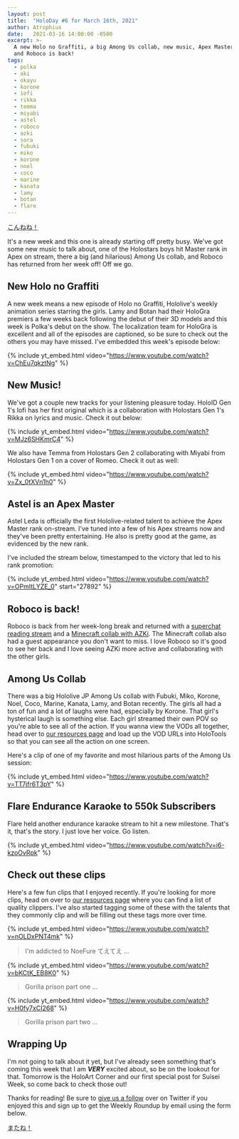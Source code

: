 ```yaml
---
layout: post
title:  "HoloDay #6 for March 16th, 2021"
author: Atrophius
date:   2021-03-16 14:00:00 -0500
excerpt: >-
  A new Holo no Graffiti, a big Among Us collab, new music, Apex Master Astel,
  and Roboco is back!
tags:
  - polka
  - aki
  - okayu
  - korone
  - iofi
  - rikka
  - temma
  - miyabi
  - astel
  - roboco
  - azki
  - sora
  - fubuki
  - miko
  - korone
  - noel
  - coco
  - marine
  - kanata
  - lamy
  - botan
  - flare
---
```


<abbr title="Kon-nene! (Nene's greeting)">こんねね！</abbr>

It's a new week and this one is already starting off pretty busy. We've got some
new music to talk about, one of the Holostars boys hit Master rank in Apex on
stream, there a big (and hilarious) Among Us collab, and Roboco has returned
from her week off! Off we go.

## New Holo no Graffiti

A new week means a new episode of Holo no Graffiti, Hololive's weekly animation
series starring the girls. Lamy and Botan had their HoloGra premiers a few weeks
back following the debut of their 3D models and this week is Polka's debut on
the show. The localization team for HoloGra is excellent and all of the episodes
are captioned, so be sure to check out the others you may have missed. I've
embedded this week's episode below:

{% include yt_embed.html video="https://www.youtube.com/watch?v=ChEu7qkztNg" %}

## New Music!

We've got a couple new tracks for your listening pleasure today. HoloID Gen 1's
Iofi has her first original which is a collaboration with Holostars Gen 1's
Rikka on lyrics and music. Check it out below:

{% include yt_embed.html video="https://www.youtube.com/watch?v=MJz6SHKmrC4" %}

We also have Temma from Holostars Gen 2 collaborating with Miyabi from Holostars
Gen 1 on a cover of Romeo. Check it out as well:

{% include yt_embed.html video="https://www.youtube.com/watch?v=Zx_0tXVn1h0" %}

## Astel is an Apex Master

Astel Leda is officially the first Hololive-related talent to achieve the Apex
Master rank on-stream. I've tuned into a few of his Apex streams now and they've
been pretty entertaining. He also is pretty good at the game, as evidenced by
the new rank.

I've included the stream below, timestamped to the victory that led to his rank
promotion:

{% include yt_embed.html video="https://www.youtube.com/watch?v=OPmItLYZE_0" start="27892" %}

## Roboco is back!

Roboco is back from her week-long break and returned with a
[superchat reading stream][RoboSupas] and a
[Minecraft collab with AZKi][RoboAZMC]. The Minecraft collab also had a guest
appearance you don't want to miss. I love Roboco so it's good to see her back
and I love seeing AZKi more active and collaborating with the other girls.

## Among Us Collab

There was a big Hololive JP Among Us collab with Fubuki, Miko, Korone, Noel,
Coco, Marine, Kanata, Lamy, and Botan recently. The girls all had a ton of fun
and a lot of laughs were had, especially by Korone. That girl's hysterical laugh
is something else. Each girl streamed their own POV so you're able to see all
of the action. If you wanna view the VODs all together, head over to
[our resources page][TWIHLResources] and load up the VOD URLs into HoloTools so
that you can see all the action on one screen.

Here's a clip of one of my favorite and most hilarious parts of the Among Us
session:

{% include yt_embed.html video="https://www.youtube.com/watch?v=TT7jfr6T3pY" %}

## Flare Endurance Karaoke to 550k Subscribers

Flare held another endurance karaoke stream to hit a new milestone. That's it,
that's the story. I just love her voice. Go listen.

{% include yt_embed.html video="https://www.youtube.com/watch?v=i6-kzoOvRpk" %}

## Check out these clips

Here's a few fun clips that I enjoyed recently. If you're looking for more
clips, head on over to [our resources page][TWIHLResources] where you can find
a list of quality clippers. I've also started tagging some of these with the
talents that they commonly clip and will be filling out these tags more over
time.

{% include yt_embed.html video="https://www.youtube.com/watch?v=nOLDxPNT4mk" %}

> I'm addicted to NoeFure てえてえ ...

{% include yt_embed.html video="https://www.youtube.com/watch?v=bKCtK_EB8K0" %}

> Gorilla prison part one ...

{% include yt_embed.html video="https://www.youtube.com/watch?v=H0fy7xCI268" %}

> Gorilla prison part two ...

## Wrapping Up

I'm not going to talk about it yet, but I've already seen something that's
coming this week that I am ***VERY*** excited about, so be on the lookout for
that. Tomorrow is the HoloArt Corner and our first special post for Suisei Week,
so come back to check those out!

Thanks for reading! Be sure to [give us a follow][TWIHLTwitter] over on Twitter
if you enjoyed this and sign up to get the Weekly Roundup by email using the
form below.

<abbr title="See you!">またね！</abbr>

[RoboAZMC]: <https://www.youtube.com/watch?v=6QzN_Bo4-FM>
[RoboSupas]: <https://www.youtube.com/watch?v=MW9dDdaLuxI>
[TWIHLTwitter]: <https://twitter.com/WeekInHololive>
[TWIHLResources]: </resources>